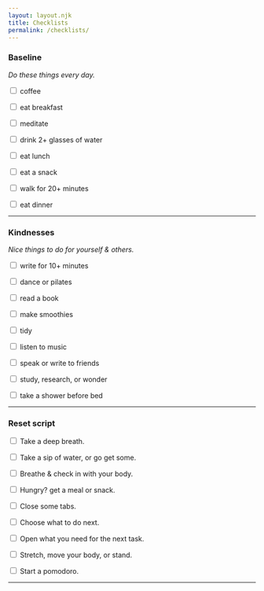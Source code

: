 ```yaml
---
layout: layout.njk
title: Checklists
permalink: /checklists/
---
```


### Baseline

_Do these things every day._

<form>
    <p>
        <input type="checkbox" id="coffee">
        <label for="coffee">coffee</label>
    </p>
    <p>
        <input type="checkbox" id="breakfast">
        <label for="breakfast">eat breakfast</label>
    </p>
    <p>
        <input type="checkbox" id="meditate">
        <label for="meditate">meditate</label>
    </p>
    <p>
        <input type="checkbox" id="water">
        <label for="water">drink 2+ glasses of water</label>
    </p>
    <p>
        <input type="checkbox" id="lunch">
        <label for="lunch">eat lunch</label>
    </p>
    <p>
        <input type="checkbox" id="snack">
        <label for="snack">eat a snack</label>
    </p>
    <p>
        <input type="checkbox" id="walk">
        <label for="walk">walk for 20+ minutes</label>
    </p>
    <p>
        <input type="checkbox" id="dinner">
        <label for="dinner">eat dinner</label>
    </p>
</form>

-------

### Kindnesses

_Nice things to do for yourself & others._

<form>
    <p>
        <input type="checkbox" id="write">
        <label for="write">write for 10+ minutes</label>
    </p>
    <p>
        <input type="checkbox" id="move">
        <label for="move">dance or pilates</label>
    </p>
    <p>
        <input type="checkbox" id="read">
        <label for="read">read a book</label>
    </p>
    <p>
        <input type="checkbox" id="smoothie">
        <label for="smoothie">make smoothies</label>
    </p>
    <p>
        <input type="checkbox" id="tidy">
        <label for="tidy">tidy</label>
    </p>
    <p>
        <input type="checkbox" id="music">
        <label for="music">listen to music</label>
    </p>
    <p>
        <input type="checkbox" id="friends">
        <label for="friends">speak or write to friends</label>
    </p>
    <p>
        <input type="checkbox" id="curiosity">
        <label for="curiosity">study, research, or wonder</label>
    </p>
    <p>
        <input type="checkbox" id="shower">
        <label for="shower">take a shower before bed</label>
    </p>
</form>

-------

### Reset script

<form>
    <p>
        <input type="checkbox" id="breathe">
        <label for="breathe">Take a deep breath.</label>
    </p>
    <p>
        <input type="checkbox" id="water">
        <label for="water">Take a sip of water, or go get some.</label>
    </p>
    <p>
        <input type="checkbox" id="checkin">
        <label for="checkin">Breathe & check in with your body.</label>
    </p>
    <p>
        <input type="checkbox" id="food">
        <label for="food">Hungry? get a meal or snack.</label>
    </p>
    <p>
        <input type="checkbox" id="closetabs">
        <label for="closetabs">Close some tabs.</label>
    </p>
    <p>
        <input type="checkbox" id="choose">
        <label for="choose">Choose what to do next.</label>
    </p>
    <p>
        <input type="checkbox" id="prep">
        <label for="prep">Open what you need for the next task.</label>
    </p>
    <p>
        <input type="checkbox" id="stretch">
        <label for="stretch">Stretch, move your body, or stand.</label>
    </p>
    <p>
        <input type="checkbox" id="pomo">
        <label for="pomo">Start a pomodoro.</label>
    </p>
</form>

------

